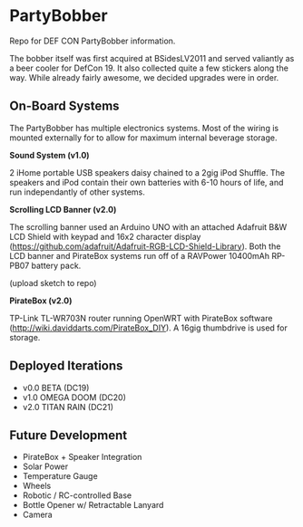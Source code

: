 PartyBobber
===========

Repo for DEF CON PartyBobber information.

The bobber itself was first acquired at BSidesLV2011 and served valiantly as a beer cooler for DefCon 19. It also collected quite a few stickers along the way. While already fairly awesome, we decided upgrades were in order.

On-Board Systems
-------

The PartyBobber has multiple electronics systems. Most of the wiring is mounted externally for to allow for maximum internal beverage storage.

<b>Sound System (v1.0)</b>

2 iHome portable USB speakers daisy chained to a 2gig iPod Shuffle. The speakers and iPod contain their own batteries with 6-10 hours of life, and run independantly of other systems.

<b>Scrolling LCD Banner (v2.0)</b>

The scrolling banner used an Arduino UNO with an attached Adafruit B&W LCD Shield with keypad and 16x2 character display (https://github.com/adafruit/Adafruit-RGB-LCD-Shield-Library). Both the LCD banner and PirateBox systems run off of a RAVPower 10400mAh RP-PB07 battery pack.

(upload sketch to repo)

<b>PirateBox (v2.0)</b>

TP-Link TL-WR703N router running OpenWRT with PirateBox software (http://wiki.daviddarts.com/PirateBox_DIY). A 16gig thumbdrive is used for storage.

Deployed Iterations
-------
- v0.0 BETA (DC19)
- v1.0 OMEGA DOOM (DC20)
- v2.0 TITAN RAIN (DC21)

Future Development
-------
- PirateBox + Speaker Integration
- Solar Power
- Temperature Gauge
- Wheels
- Robotic / RC-controlled Base
- Bottle Opener w/ Retractable Lanyard
- Camera

